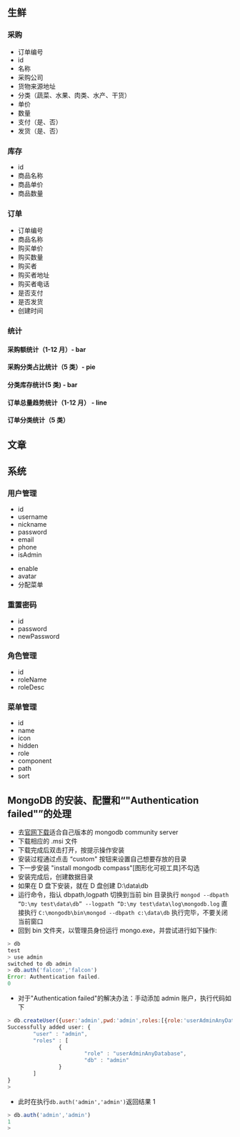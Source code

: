 ## 生鲜

### 采购

- 订单编号
- id
- 名称
- 采购公司
- 货物来源地址
- 分类（蔬菜、水果、肉类、水产、干货）
- 单价
- 数量
- 支付（是、否）
- 发货（是、否）

### 库存

- id
- 商品名称
- 商品单价
- 商品数量

### 订单

- 订单编号
- 商品名称
- 购买单价
- 购买数量
- 购买者
- 购买者地址
- 购买者电话
- 是否支付
- 是否发货
- 创建时间

### 统计

#### 采购额统计（1-12 月）- bar

#### 采购分类占比统计（5 类）- pie

#### 分类库存统计(5 类) - bar

#### 订单总量趋势统计（1-12 月） - line

#### 订单分类统计（5 类）

## 文章

## 系统

### 用户管理

- id
- username
- nickname
- password
- email
- phone
- isAdmin
<!-- - role（管理员 admin、普通用户 normal） -->
- enable
- avatar
- 分配菜单

### 重置密码

- id
- password
- newPassword

### 角色管理

- id
- roleName
- roleDesc

### 菜单管理

- id
- name
- icon
- hidden
- role
- component
- path
- sort

## MongoDB 的安装、配置和“"Authentication failed"”的处理

- 去[官网下载](http://www.mongodb.org/downloads)适合自己版本的 mongodb community server
- 下载相应的 .msi 文件
- 下载完成后双击打开，按提示操作安装
- 安装过程通过点击 “custom" 按钮来设置自己想要存放的目录
- 下一步安装 "install mongodb compass"[图形化可视工具]不勾选
- 安装完成后，创建数据目录
- 如果在 D 盘下安装，就在 D 盘创建 D:\data\db
- 运行命令，指认 dbpath,logpath
  切换到当前 bin 目录执行
  `mongod --dbpath “D:\my test\data\db” --logpath “D:\my test\data\log\mongodb.log`
  直接执行
  `C:\mongodb\bin\mongod --dbpath c:\data\db`
  执行完毕，不要关闭当前窗口
- 回到 bin 文件夹，以管理员身份运行 mongo.exe，并尝试进行如下操作:

```js
> db
test
> use admin
switched to db admin
> db.auth('falcon','falcon')
Error: Authentication failed.
0
```

- 对于"Authentication failed"的解决办法：手动添加 admin 账户，执行代码如下

```js
> db.createUser({user:'admin',pwd:'admin',roles:[{role:'userAdminAnyDatabase',db:'admin'}]});
Successfully added user: {
        "user" : "admin",
        "roles" : [
                {
                        "role" : "userAdminAnyDatabase",
                        "db" : "admin"
                }
        ]
}
>
```

- 此时在执行`db.auth('admin','admin')`返回结果 1

```js
> db.auth('admin','admin')
1
>
```

